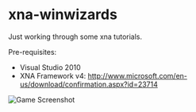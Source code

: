xna-winwizards
==============

Just working through some xna tutorials.

Pre-requisites:
 - Visual Studio 2010
 - XNA Framework v4: http://www.microsoft.com/en-us/download/confirmation.aspx?id=23714

![Game Screenshot](http://cazares.github.io/images/xna-winwizards-screenshot.PNG)
